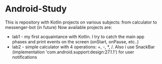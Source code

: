 # Android-Study
This is repository with Kotlin projects on various subjects: from calculator to messenger-bot (in future)
Now available projects are:
  * lab1 -  my first acquaintance with Kotlin. I try to catch the main app phases and print events on the screen (onStart, onPause, etc..)
  * lab2 -  simple calculator with 4 operations: +, -, *, /. Also i use SnackBar (implementation 'com.android.support:design:27.1.1') for user notifications
